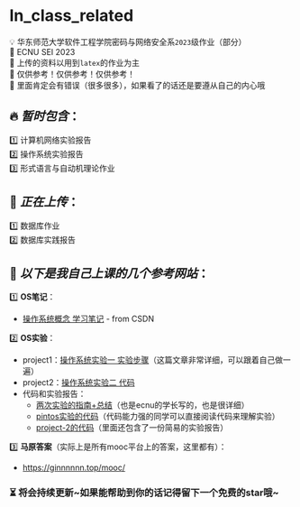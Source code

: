 # In_class_related

💡 华东师范大学软件工程学院密码与网络安全系`2023`级作业（部分）  
📌 ECNU SEI 2023  
📌 上传的资料以用到`latex`的作业为主  
📌 仅供参考！仅供参考！仅供参考！  
📌 里面肯定会有错误（很多很多），如果看了的话还是要遵从自己的内心哦

## 🔥 ***暂时包含***：  
1️⃣ 计算机网络实验报告  
2️⃣ 操作系统实验报告  
3️⃣ 形式语言与自动机理论作业  

## 🚀 ***正在上传***：  
1️⃣ 数据库作业  
2️⃣ 数据库实践报告  


## :balloon: ***以下是我自己上课的几个参考网站***：  
1️⃣ **OS笔记**：
- [操作系统概念 学习笔记](https://blog.csdn.net/qq_39326472/article/details/88828361) - from CSDN

2️⃣ **OS实验**：
- project1：[操作系统实验一 实验步骤](https://www.cnblogs.com/laiy/p/pintos_project1_thread.html)（这篇文章非常详细，可以跟着自己做一遍）  
- project2：[操作系统实验二 代码](https://github.com/ChristianJHughes/pintos-project2)   
- 代码和实验报告：
	- [两次实验的指南+总结](https://zhuanlan.zhihu.com/p/104497182)（也是ecnu的学长写的，也是很详细）  
	- [pintos实验的代码](https://github.com/CCXXXI/pintos)（代码能力强的同学可以直接阅读代码来理解实验）  
	- [project-2的代码](https://github.com/Wang-GY/pintos-project2/)（里面还包含了一份简易的实验报告）

3️⃣ **马原答案**（实际上是所有mooc平台上的答案，这里都有）：  
- https://ginnnnnn.top/mooc/  

### ⏳ 将会持续更新\~如果能帮助到你的话记得留下一个免费的star哦\~  


